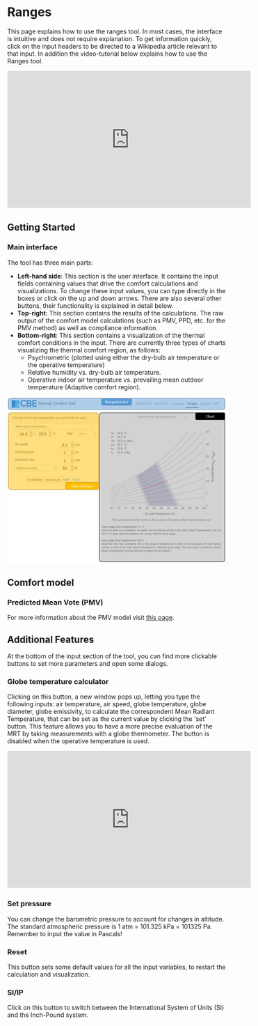 # Ranges

This page explains how to use the ranges tool. In most cases, the interface is intuitive and does not require explanation. To get information quickly, click on the input headers to be directed to a Wikipedia article relevant to that input. In addition the video-tutorial below explains how to use the Ranges tool.

<iframe width="560" height="315" src="https://www.youtube.com/embed/k2hmfJoF2dg" frameborder="0" allow="accelerometer; autoplay; encrypted-media; gyroscope; picture-in-picture" allowfullscreen></iframe>

## Getting Started

### Main interface

The tool has three main parts:
* **Left-hand side**: This section is the user interface. It contains the input fields containing values that drive the comfort calculations and visualizations. To change these input values, you can type directly in the boxes or click on the up and down arrows. There are also several other buttons, their functionality is explained in detail below.
* **Top-right**: This section contains the results of the calculations. The raw output of the comfort model calculations (such as PMV, PPD, etc. for the PMV method) as well as compliance information.
* **Bottom-right**: This section contains a visualization of the thermal comfort conditions in the input. There are currently three types of charts visualizing the thermal comfort region, as follows:
    * Psychrometric (plotted using either the dry-bulb air temperature or the operative temperature)
    * Relative humidity vs. dry-bulb air temperature.
    * Operative indoor air temperature vs. prevailing mean outdoor temperature (Adaptive comfort region).

![Ranges page layout](../.gitbook/assets/help-ranges.jpg)

## Comfort model

### Predicted Mean Vote (PMV)

For more information about the PMV model visit [this page](http://centerforthebuiltenvironment.github.io/comfort_tool/docs/pmv).

## Additional Features
At the bottom of the input section of the tool, you can find more clickable buttons to set more parameters and open some dialogs.

### Globe temperature calculator
Clicking on this button, a new window pops up, letting you type the following inputs: air temperature, air speed, globe temperature, globe diameter, globe emissivity, to calculate the correspondent Mean Radiant Temperature, that can be set as the current value by clicking the 'set' button. This feature allows you to have a more precise evaluation of the MRT by taking measurements with a globe thermometer. The button is disabled when the operative temperature is used.

<iframe width="560" height="315" src="https://www.youtube.com/embed/ReSqx9TJgSI" frameborder="0" allow="accelerometer; autoplay; encrypted-media; gyroscope; picture-in-picture" allowfullscreen></iframe>

### Set pressure
You can change the barometric pressure to account for changes in altitude. The standard atmospheric pressure is 1 atm = 101.325 kPa = 101325 Pa. Remember to input the value in Pascals!

### Reset
This button sets some default values for all the input variables, to restart the calculation and visualization.

### SI/IP
Click on this button to switch between the International System of Units (SI) and the Inch-Pound system.

